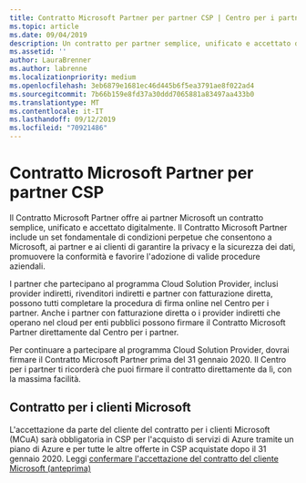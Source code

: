 ```yaml
---
title: Contratto Microsoft Partner per partner CSP | Centro per i partner
ms.topic: article
ms.date: 09/04/2019
description: Un contratto per partner semplice, unificato e accettato digitalmente.
ms.assetid: ''
author: LauraBrenner
ms.author: labrenne
ms.localizationpriority: medium
ms.openlocfilehash: 3eb6879e1681ec46d445b6f5ea3791ae8f022ad4
ms.sourcegitcommit: 7b66b159e8fd37a30ddd7065881a83497aa433b0
ms.translationtype: MT
ms.contentlocale: it-IT
ms.lasthandoff: 09/12/2019
ms.locfileid: "70921486"
---
```

# <a name="microsoft-partner-agreement-for-csp-partners"></a>Contratto Microsoft Partner per partner CSP 

Il Contratto Microsoft Partner offre ai partner Microsoft un contratto semplice, unificato e accettato digitalmente. Il Contratto Microsoft Partner include un set fondamentale di condizioni perpetue che consentono a Microsoft, ai partner e ai clienti di garantire la privacy e la sicurezza dei dati, promuovere la conformità e favorire l'adozione di valide procedure aziendali.   

I partner che partecipano al programma Cloud Solution Provider, inclusi provider indiretti, rivenditori indiretti e partner con fatturazione diretta, possono tutti completare la procedura di firma online nel Centro per i partner. Anche i partner con fatturazione diretta o i provider indiretti che operano nel cloud per enti pubblici possono firmare il Contratto Microsoft Partner direttamente dal Centro per i partner.

Per continuare a partecipare al programma Cloud Solution Provider, dovrai firmare il Contratto Microsoft Partner prima del 31 gennaio 2020. Il Centro per i partner ti ricorderà che puoi firmare il contratto direttamente da lì, con la massima facilità. 

## <a name="microsoft-customer-agreement"></a>Contratto per i clienti Microsoft

L'accettazione da parte del cliente del contratto per i clienti Microsoft (MCuA) sarà obbligatoria in CSP per l'acquisto di servizi di Azure tramite un piano di Azure e per tutte le altre offerte in CSP acquistate dopo il 31 gennaio 2020. Leggi [confermare l'accettazione del contratto del cliente Microsoft (anteprima)](confirm-customer-agreement.md)
 











